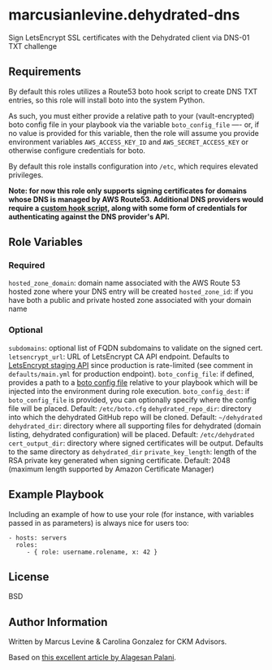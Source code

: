 marcusianlevine.dehydrated-dns
=========

Sign LetsEncrypt SSL certificates with the Dehydrated client via DNS-01 TXT challenge

Requirements
------------

By default this roles utilizes a Route53 boto hook script to create DNS TXT entries, so this role will install boto into the system Python.

As such, you must either provide a relative path to your (vault-encrypted) boto config file in your playbook via the variable `boto_config_file` —- or, if no value is provided for this variable, then the role will assume you provide environment variables `AWS_ACCESS_KEY_ID` and `AWS_SECRET_ACCESS_KEY` or otherwise configure credentials for boto.

By default this role installs configuration into `/etc`, which requires elevated privileges.

**Note: for now this role only supports signing certificates for domains whose DNS is managed by AWS Route53. Additional DNS providers would require a [custom hook script](https://github.com/lukas2511/dehydrated/wiki/Examples-for-DNS-01-hooks), along with some form of credentials for authenticating against the DNS provider's API.**

Role Variables
--------------

### Required

`hosted_zone_domain`: domain name associated with the AWS Route 53 hosted zone where your DNS entry will be created
`hosted_zone_id`: if you have both a public and private hosted zone associated with your domain name

### Optional

`subdomains`: optional list of FQDN subdomains to validate on the signed cert.
`letsencrypt_url`: URL of LetsEncrypt CA API endpoint. Defaults to [LetsEncrypt staging API](https://letsencrypt.org/docs/staging-environment/) since production is rate-limited (see comment in `defaults/main.yml` for production endpoint).
`boto_config_file`: if defined, provides a path to a [boto config file](http://boto.cloudhackers.com/en/latest/boto_config_tut.html) relative to your playbook which will be injected into the environment during role execution.
`boto_config_dest`: if `boto_config_file` is provided, you can optionally specify where the config file will be placed. Default: `/etc/boto.cfg`
`dehydrated_repo_dir`: directory into which the dehydrated GitHub repo will be cloned. Default: `~/dehydrated`
`dehydrated_dir`: directory where all supporting files for dehydrated (domain listing, dehydrated configuration) will be placed. Default: `/etc/dehydrated`
`cert_output_dir`: directory where signed certificates will be output. Defaults to the same directory as `dehydrated_dir`
`private_key_length`: length of the RSA private key generated when signing certificate. Default: 2048 (maximum length supported by Amazon Certificate Manager)

Example Playbook
----------------

Including an example of how to use your role (for instance, with variables passed in as parameters) is always nice for users too:

    - hosts: servers
      roles:
         - { role: username.rolename, x: 42 }

License
-------

BSD

Author Information
------------------

Written by Marcus Levine & Carolina Gonzalez for CKM Advisors.

Based on [this excellent article by Alagesan Palani](https://dzone.com/articles/automating-letsencrypt-certificate-generation-with).